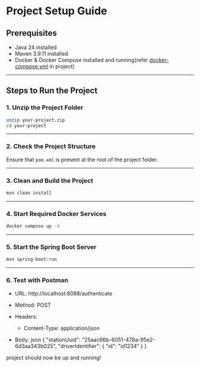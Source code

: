 # Project Setup Guide

##  Prerequisites
- Java 24 installed  
- Maven 3.9.11 installed  
- Docker & Docker Compose installed and running(refer [docker-compose.yml](docker-compose.yml) in project)  

---

##  Steps to Run the Project

### 1. Unzip the Project Folder
```bash
unzip your-project.zip
cd your-project
```

---

### 2. Check the Project Structure
Ensure that `pom.xml` is present at the root of the project folder.

---

### 3. Clean and Build the Project
```bash
mvn clean install
```

---

### 4. Start Required Docker Services
```bash
docker compose up -d
```

---

### 5. Start the Spring Boot Server
```bash
mvn spring-boot:run
```

---

### 6. Test with Postman
- URL: http://localhost:8088/authenticate  
- Method: POST  
- Headers: 
  - Content-Type: application/json  

- Body:
json
{
  "stationUuid": "25aac66b-6051-478a-95e2-6d3aa343b025",
  "driverIdentifier": {
    "id": "id1234"
  }
}


project should now be up and running!
